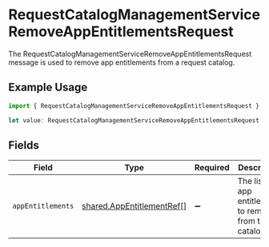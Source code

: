 # RequestCatalogManagementServiceRemoveAppEntitlementsRequest

The RequestCatalogManagementServiceRemoveAppEntitlementsRequest message is used to remove app entitlements from a request catalog.

## Example Usage

```typescript
import { RequestCatalogManagementServiceRemoveAppEntitlementsRequest } from "conductorone-sdk-typescript/sdk/models/shared";

let value: RequestCatalogManagementServiceRemoveAppEntitlementsRequest = {};
```

## Fields

| Field                                                                         | Type                                                                          | Required                                                                      | Description                                                                   |
| ----------------------------------------------------------------------------- | ----------------------------------------------------------------------------- | ----------------------------------------------------------------------------- | ----------------------------------------------------------------------------- |
| `appEntitlements`                                                             | [shared.AppEntitlementRef](../../../sdk/models/shared/appentitlementref.md)[] | :heavy_minus_sign:                                                            | The list of app entitlements to remove from the catalog.                      |